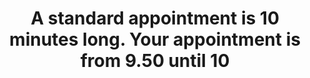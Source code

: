 ---
area: Communication Skills, calgary-cambridge-model
category: 11 - Calgary Cambridge Workshop
title: A standard appointment is 10 minutes long. Your appointment is from 9.50 until 10
description: A standard appointment is 10 minutes long. Your appointment is from 9.50 until 10
audio: /assets/audio/11- Calgary Cambridge Workshop - 11 A standard appointment is 10 minutes long. Your appointment is from 9.50 until 10. Malcolm Thomas part 1 - MQ.mp3
article: 
www: 
keywords: Calgary, Cambridge, Model
youtube: 
soundcloud: 
---